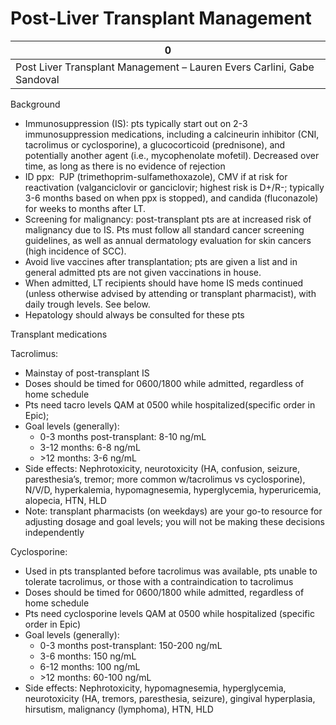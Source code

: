 # Post-Liver Transplant Management
 
| 0                                                                      |
|------------------------------------------------------------------------|
| Post Liver Transplant Management – Lauren Evers Carlini, Gabe Sandoval |

Background

-   Immunosuppression (IS): pts typically start out on 2-3
    immunosuppression medications, including a calcineurin inhibitor
    (CNI, tacrolimus or cyclosporine), a glucocorticoid (prednisone),
    and potentially another agent (i.e., mycophenolate mofetil).
    Decreased over time, as long as there is no evidence of rejection
-   ID ppx:  PJP (trimethoprim-sulfamethoxazole), CMV if at risk for
    reactivation (valganciclovir or ganciclovir; highest risk is D+/R-;
    typically 3-6 months based on when ppx is stopped), and candida
    (fluconazole) for weeks to months after LT.
-   Screening for malignancy: post-transplant pts are at increased risk
    of malignancy due to IS. Pts must follow all standard cancer
    screening guidelines, as well as annual dermatology evaluation for
    skin cancers (high incidence of SCC).
-   Avoid live vaccines after transplantation; pts are given a list and
    in general admitted pts are not given vaccinations in house.
-   When admitted, LT recipients should have home IS meds continued
    (unless otherwise advised by attending or transplant pharmacist),
    with daily trough levels. See below.
-   Hepatology should always be consulted for these pts

Transplant medications

Tacrolimus:

-   Mainstay of post-transplant IS
-   Doses should be timed for 0600/1800 while admitted, regardless of
    home schedule
-   Pts need tacro levels QAM at 0500 while hospitalized(specific order
    in Epic);
-   Goal levels (generally):
    -   0-3 months post-transplant: 8-10 ng/mL
    -   3-12 months: 6-8 ng/mL
    -   \>12 months: 3-6 ng/mL
-   Side effects: Nephrotoxicity, neurotoxicity (HA, confusion, seizure,
    paresthesia’s, tremor; more common w/tacrolimus vs cyclosporine),
    N/V/D, hyperkalemia, hypomagnesemia, hyperglycemia, hyperuricemia,
    alopecia, HTN, HLD
-   Note: transplant pharmacists (on weekdays) are your go-to resource
    for adjusting dosage and goal levels; you will not be making these
    decisions independently

Cyclosporine:

-   Used in pts transplanted before tacrolimus was available, pts unable
    to tolerate tacrolimus, or those with a contraindication to
    tacrolimus
-   Doses should be timed for 0600/1800 while admitted, regardless of
    home schedule
-   Pts need cyclosporine levels QAM at 0500 while hospitalized
    (specific order in Epic)
-   Goal levels (generally):
    -   0-3 months post-transplant: 150-200 ng/mL
    -   3-6 months: 150 ng/mL
    -   6-12 months: 100 ng/mL
    -   \>12 months: 60-100 ng/mL
-   Side effects: Nephrotoxicity, hypomagnesemia, hyperglycemia,
    neurotoxicity (HA, tremors, paresthesia, seizure), gingival
    hyperplasia, hirsutism, malignancy (lymphoma), HTN, HLD
